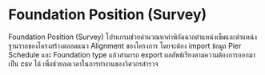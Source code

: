 # Foundation Position (Survey)
Foundation Position (Survey)
    โปรแกรมช่วยคำนวณหาค่าพิกัดฉากตำแหน่งเข็มและตำแหน่งฐานรากของโครงสร้างตลอดแนว Alignment ของโครงการ
โดยจะต้อง import ข้อมูล Pier Schedule และ Foundation type แล้วสามารถ export ผลลัพธ์เรียงตามความต้องการออกมาเป็น csv ได้ 
เพื่อช่วยลดเวลาในการทำงานของวิศวกรสำรวจ
